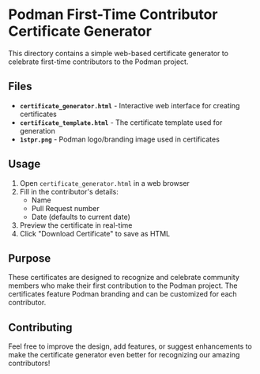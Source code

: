 # Podman First-Time Contributor Certificate Generator

This directory contains a simple web-based certificate generator to celebrate first-time contributors to the Podman project.

## Files

- **`certificate_generator.html`** - Interactive web interface for creating certificates
- **`certificate_template.html`** - The certificate template used for generation
- **`1stpr.png`** - Podman logo/branding image used in certificates

## Usage

1. Open `certificate_generator.html` in a web browser
2. Fill in the contributor's details:
   - Name
   - Pull Request number
   - Date (defaults to current date)
3. Preview the certificate in real-time
4. Click "Download Certificate" to save as HTML

## Purpose

These certificates are designed to recognize and celebrate community members who make their first contribution to the Podman project. The certificates feature Podman branding and can be customized for each contributor.

## Contributing

Feel free to improve the design, add features, or suggest enhancements to make the certificate generator even better for recognizing our amazing contributors! 